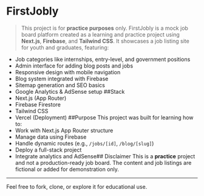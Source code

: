 # FirstJobly
> This project is for **practice purposes** only.
FirstJobly is a mock job board platform created as a learning and practice project using **Next.js**, **Firebase**, and **Tailwind CSS**. It showcases a job listing site for youth and graduates, featuring:
- Job categories like internships, entry-level, and government positions
- Admin interface for adding blog posts and jobs
- Responsive design with mobile navigation
- Blog system integrated with Firebase
- Sitemap generation and SEO basics
- Google Analytics & AdSense setup
##Stack
- Next.js (App Router)
- Firebase Firestore
- Tailwind CSS
- Vercel (Deployment)
##Purpose
This project was built for learning how to:
- Work with Next.js App Router structure
- Manage data using Firebase
- Handle dynamic routes (e.g., `/jobs/[id]`, `/blog/[slug]`)
- Deploy a full-stack project
- Integrate analytics and AdSense## Disclaimer
This is a **practice** project and not a production-ready job board. The content and job listings are fictional or added for demonstration only.
---
Feel free to fork, clone, or explore it for educational use.
